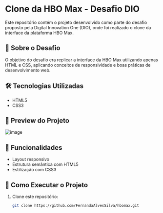 # Clone da HBO Max - Desafio DIO

Este repositório contém o projeto desenvolvido como parte do desafio proposto pela Digital Innovation One (DIO), onde foi realizado o clone da interface da plataforma HBO Max.

## 📌 Sobre o Desafio

O objetivo do desafio era replicar a interface da HBO Max utilizando apenas HTML e CSS, aplicando conceitos de responsividade e boas práticas de desenvolvimento web.

## 🛠 Tecnologias Utilizadas

- HTML5
- CSS3

## 📸 Preview do Projeto

![image](https://github.com/user-attachments/assets/7987edcf-6170-40f2-9caa-528738affff8)


## 🚀 Funcionalidades

- Layout responsivo
- Estrutura semântica com HTML5
- Estilização com CSS3

## 📂 Como Executar o Projeto

1. Clone este repositório:

   ```bash
   git clone https://github.com/FernandaAlvesSilva/hbomax.git


